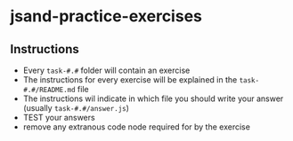 # jsand-practice-exercises

## Instructions

- Every `task-#.#` folder will contain an exercise
- The instructions for every exercise will be explained in the `task-#.#/README.md` file
- The instructions wil indicate in which file you should write your answer (usually `task-#.#/answer.js`)
- TEST your answers
- remove any extranous code node required for by the exercise
